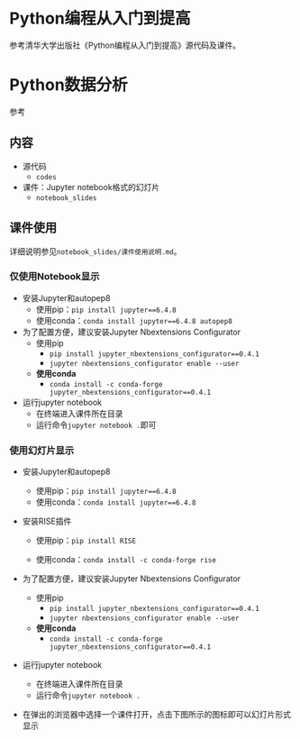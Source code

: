 # Python编程从入门到提高
参考清华大学出版社《Python编程从入门到提高》源代码及课件。

# Python数据分析
参考

## 内容

- 源代码
  - `codes`
- 课件：Jupyter notebook格式的幻灯片
  - `notebook_slides`

## 课件使用

详细说明参见`notebook_slides/课件使用说明.md`。

### 仅使用Notebook显示

- 安装Jupyter和autopep8
  - 使用pip：`pip install jupyter==6.4.8`
  - 使用conda：`conda install jupyter==6.4.8 autopep8`
- 为了配置方便，建议安装Jupyter Nbextensions Configurator
  - 使用pip
    - `pip install jupyter_nbextensions_configurator==0.4.1`
    - `jupyter nbextensions_configurator enable --user`
  - __使用conda__
    - `conda install -c conda-forge jupyter_nbextensions_configurator==0.4.1`
- 运行jupyter notebook
  - 在终端进入课件所在目录
  - 运行命令`jupyter notebook .`即可

### 使用幻灯片显示

- 安装Jupyter和autopep8
  - 使用pip：`pip install jupyter==6.4.8`
  - 使用conda：`conda install jupyter==6.4.8`

- 安装RISE插件
  - 使用pip：`pip install RISE`

  - 使用conda：`conda install -c conda-forge rise`
  
- 为了配置方便，建议安装Jupyter Nbextensions Configurator
  - 使用pip
    - `pip install jupyter_nbextensions_configurator==0.4.1`
    - `jupyter nbextensions_configurator enable --user`
  - __使用conda__
    - `conda install -c conda-forge jupyter_nbextensions_configurator==0.4.1`

- 运行jupyter notebook

  - 在终端进入课件所在目录
  - 运行命令`jupyter notebook .`

- 在弹出的浏览器中选择一个课件打开，点击下图所示的图标即可以幻灯片形式显示

